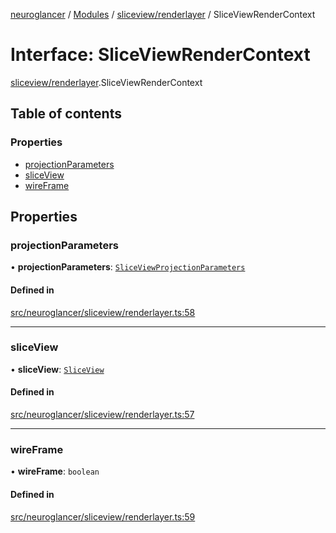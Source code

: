 [neuroglancer](../README.md) / [Modules](../modules.md) / [sliceview/renderlayer](../modules/sliceview_renderlayer.md) / SliceViewRenderContext

# Interface: SliceViewRenderContext

[sliceview/renderlayer](../modules/sliceview_renderlayer.md).SliceViewRenderContext

## Table of contents

### Properties

- [projectionParameters](sliceview_renderlayer.SliceViewRenderContext.md#projectionparameters)
- [sliceView](sliceview_renderlayer.SliceViewRenderContext.md#sliceview)
- [wireFrame](sliceview_renderlayer.SliceViewRenderContext.md#wireframe)

## Properties

### projectionParameters

• **projectionParameters**: [`SliceViewProjectionParameters`](../classes/sliceview_base.SliceViewProjectionParameters.md)

#### Defined in

[src/neuroglancer/sliceview/renderlayer.ts:58](https://github.com/ActiveBrainAtlas2/neuroglancer/blob/1beb5d34/src/neuroglancer/sliceview/renderlayer.ts#L58)

___

### sliceView

• **sliceView**: [`SliceView`](../classes/sliceview_frontend.SliceView.md)

#### Defined in

[src/neuroglancer/sliceview/renderlayer.ts:57](https://github.com/ActiveBrainAtlas2/neuroglancer/blob/1beb5d34/src/neuroglancer/sliceview/renderlayer.ts#L57)

___

### wireFrame

• **wireFrame**: `boolean`

#### Defined in

[src/neuroglancer/sliceview/renderlayer.ts:59](https://github.com/ActiveBrainAtlas2/neuroglancer/blob/1beb5d34/src/neuroglancer/sliceview/renderlayer.ts#L59)
